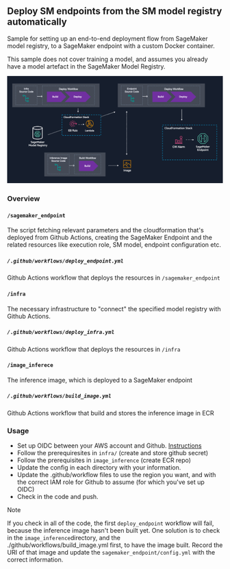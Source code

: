 ## Deploy SM endpoints from the SM model registry automatically

Sample for setting up an end-to-end deployment flow from SageMaker model registry, to a SageMaker endpoint with a custom Docker container.

This sample does not cover training a model, and assumes you already have a model artefact in the SageMaker Model Registry.

![Overview of solution](assets/overview.png "Solution overview")

### Overview

#### `/sagemaker_endpoint`

The script fetching relevant parameters and the cloudformation that's deployed from Github Actions, creating the SageMaker Endpoint and the related resources like execution role, SM model, endpoint configuration etc.

##### `/.github/workflows/deploy_endpoint.yml`

Github Actions workflow that deploys the resources in `/sagemaker_endpoint`

#### `/infra`

The necessary infrastructure to "connect" the specified model registry with Github Actions.

##### `/.github/workflows/deploy_infra.yml`

Github Actions workflow that deploys the resources in `/infra`

#### `/image_inferece`

The inference image, which is deployed to a SageMaker endpoint

##### `/.github/workflows/build_image.yml`

Github Actions workflow that build and stores the inference image in ECR

### Usage

- Set up OIDC between your AWS account and Github. [Instructions](https://docs.github.com/en/actions/security-for-github-actions/security-hardening-your-deployments/configuring-openid-connect-in-amazon-web-services)
- Follow the prerequiresites in `infra/` (create and store github secret)
- Follow the prerequisites in `image_inference` (create ECR repo)
- Update the config in each directory with your information.
- Update the .github/workflow files to use the region you want, and with the correct IAM role for Github to assume (for which you've set up OIDC)
- Check in the code and push.

> [!NOTE]  
>  If you check in all of the code, the first `deploy_endpoint` workflow will fail, because the inference image hasn't been built yet. One solution is to check in the `image_inference`directory, and the ./github/workflows/build_image.yml first, to have the image built. Record the URI of that image and update the `sagemaker_endpoint/config.yml` with the correct information.

